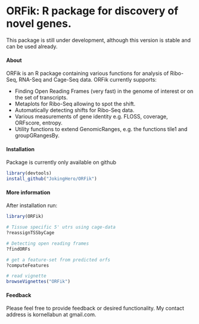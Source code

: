 ORFik: R package for discovery of novel genes.
==============================================================================

This package is still under development, although this version is stable and can be used already.

#### About


ORFik is an R package containing various functions for analysis of Ribo-Seq, RNA-Seq and Cage-Seq data. ORFik currently supports:

- Finding Open Reading Frames (very fast) in the genome of interest or on the set of transcripts.
- Metaplots for Ribo-Seq allowing to spot the shift.
- Automatically detecting shifts for Ribo-Seq data.
- Various measurements of gene identity e.g. FLOSS, coverage, ORFscore, entropy.
- Utility functions to extend GenomicRanges, e.g. the functions tile1 and groupGRangesBy.



#### Installation
Package is currently only available on github
```r
library(devtools)
install_github("JokingHero/ORFik")
```  

#### More information

After installation run:
```r
library(ORFik)

# Tissue specific 5' utrs using cage-data
?reassignTSSbyCage

# Detecting open reading frames
?findORFs

# get a feature-set from predicted orfs
?computeFeatures

# read vignette
browseVignettes("ORFik")
```  

#### Feedback

Please feel free to provide feedback or desired functionality. My contact address is kornellabun at gmail.com.
